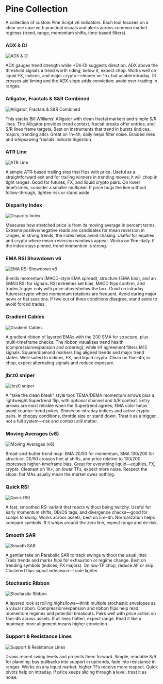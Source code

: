 # Pine Collection
A collection of custom Pine Script v6 indicators. Each tool focuses on a clear use case with practical visuals and alerts across common market regimes (trend, range, momentum shifts, time-based filters).

### ADX & DI
![ADX & DI](adx-and-di.png)

ADX gauges trend strength while +DI/-DI suggests direction. ADX above the threshold signals a trend worth riding; below it, expect chop. Works well on liquid FX, indices, and major crypto—cleaner on 1h+ but usable intraday. DI crosses aid timing and the ADX slope adds conviction; avoid over-trading in ranges.

### Alligator, Fractals & S&R Combined
![Alligator, Fractals & S&R Combined](alligator-fractal.png)

This stacks Bill Williams' Alligator with clean fractal markers and simple S/R lines. The Alligator provides trend context, fractal breaks offer entries, and S/R lines frame targets. Best on instruments that trend in bursts (indices, majors, trending alts). Great on 1h–4h; daily helps filter noise. Braided lines and whipsawing fractals indicate digestion.

### ATR Line
![ATR Line](atr-line.png)

A simple ATR-based trailing stop that flips with price. Useful as a straightforward exit and for trailing winners in trending moves; it will chop in tight ranges. Good for futures, FX, and liquid crypto pairs. On lower timeframes, consider a smaller multiplier. If price hugs the line without follow-through, tighten risk or stand aside.

### Disparity Index
![Disparity Index](disparity-index.png)

Measures how stretched price is from its moving average in percent terms. Extreme positive/negative reads are candidates for mean reversion in ranges; in strong trends, the index helps avoid chasing. Useful for equities and crypto where mean-reversion windows appear. Works on 15m–daily. If the index stays pinned, trend momentum is strong.

### EMA RSI Showdown v6
![EMA RSI Showdown v6](ema-rsi-showdown.png)

Blends momentum (MACD-style EMA spread), structure (EMA box), and an EMA’d RSI for signals. RSI extremes set bias, MACD flips confirm, and trades trigger only with price above/below the box. Good on intraday futures/crypto where momentum rotations are frequent. Avoid during major news or flat sessions. If two out of three conditions disagree, stand aside to avoid forced trades.

### Gradient Cables
![Gradient Cables](gradient-cables.png)

A gradient ribbon of layered EMAs with the 200 SMA for structure, plus multi-timeframe checks. The ribbon visualizes trend health (compression/expansion and ordering), while H1 agreement filters M15 signals. Square/diamond markers flag aligned trends and major trend states. Well-suited to indices, FX, and liquid crypto. Clean on 15m–4h; in chop, expect alternating signals and reduce exposure.

### jbrz0 sniper
![jbrz0 sniper](jbrz0-sniper.png)

A "take the clean break" style tool: TEMA/DEMA momentum arrows plus a lightweight Supertrend flip, with optional channel and S/R context. Entry arrows are most reliable when the Supertrend agrees; EMA color helps avoid counter‑trend pokes. Shines on intraday indices and active crypto pairs. In choppy conditions, throttle size or stand down. Treat it as a trigger, not a full system—risk and context still matter.

### Moving Averages (v6)
![Moving Averages (v6)](moving-averages.png)

Bread-and-butter trend map: EMA 20/50 for momentum, SMA 100/200 for structure. 20/50 crosses hint at shifts, and price relative to 100/200 expresses higher-timeframe bias. Great for everything liquid—equities, FX, crypto. Cleanest on 1h+; on lower TFs, expect more noise. Respect the slope: flat MAs usually mean the market owes nothing.

### Quick RSI
![Quick RSI](quick-rsi.png)

A fast, smoothed RSI variant that reacts without being twitchy. Useful for early momentum shifts, OB/OS tags, and divergence checks—good for scalps to swing. Works across assets; best on 5m–4h. Normalization helps compare symbols. If it whips around the zero line, expect range and de‑risk.

### Smooth SAR
![Smooth SAR](smooth-sar.png)

A gentler take on Parabolic SAR to track swings without the usual jitter. Trails trends and marks flips for exhaustion or regime change. Best on trending symbols (indices, FX majors). On low‑TF chop, reduce AF or skip. Clustered flips signal indecision—trade lighter.

### Stochastic Ribbon
![Stochastic Ribbon](stochastic-ribbon.png)

A layered look at rolling highs/lows—think multiple stochastic envelopes as a visual ribbon. Compression/expansion and ribbon flips help read momentum regimes and potential breakouts. Pairs well with price action on 15m–4h across assets. If all lines flatten, expect range. Read it like a heatmap: more alignment means higher conviction.

### Support & Resistance Lines
![Support & Resistance Lines](support-and-resistance.png)

Draws recent swing levels and projects them forward. Simple, readable S/R for planning: buy pullbacks into support in uptrends, fade into resistance in ranges. Works on any liquid market; higher TFs receive more respect. Quick pivots help on intraday. If price keeps slicing through a level, treat it as noise.
